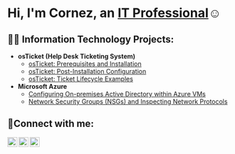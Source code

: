<h1>Hi, I'm Cornez, an <a href="https://linkedin.com/in/Josh">IT Professional</a>☺</h1>

<h2>👨‍💻 Information Technology Projects:</h2>

- <b>osTicket (Help Desk Ticketing System)</b>
  - [osTicket: Prerequisites and Installation](https://github.com/cornezpercell/osticket-prereqs)
  - [osTicket: Post-Installation Configuration](https://github.com/cornezpercell/post-install-config)
  - [osTicket: Ticket Lifecycle Examples](https://github.com/cornezpercell/ticket-lifecycle)
- <b>Microsoft Azure</b>
  - [Configuring On-premises Active Directory within Azure VMs](https://github.com/cornezpercell/configure-ad)
  - [Network Security Groups (NSGs) and Inspecting Network Protocols](https://github.com/cornezpercell/azure-network-protocols)

<h2>🤳Connect with me:</h2>

[<img align="left" alt="Cornez | Twitter" width="22px" src="https://cdn.jsdelivr.net/npm/simple-icons@v3/icons/twitter.svg" />][twitter]
[<img align="left" alt="Cornez | LinkedIn" width="22px" src="https://cdn.jsdelivr.net/npm/simple-icons@v3/icons/linkedin.svg" />][linkedin]
[<img align="left" alt="Cornez| Instagram" width="22px" src="https://cdn.jsdelivr.net/npm/simple-icons@v3/icons/instagram.svg" />][instagram]

[twitter]: https://twitter.com/plantbasedmello
[instagram]: https://www.instagram.com/2smart2bebroke
[linkedin]: https://linkedin.com/in/cornezpercell
